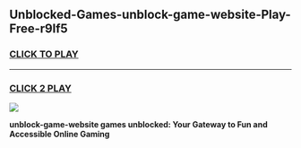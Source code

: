 
## Unblocked-Games-unblock-game-website-Play-Free-r9lf5
<h3>
<a href="https://premium76.site?title=unblock-game-website&ref=19M">CLICK TO PLAY</a></h3>
<hr>

<h3>
<a href="https://premium76.site?title=unblock-game-website&ref=19M">CLICK 2 PLAY</a>
  
</h3>

<a href="https://premium76.site?title=unblock-game-website&ref=19M"><img src="https://clearcache.store/games.png"></a>


**unblock-game-website games unblocked: Your Gateway to Fun and Accessible Online Gaming**
